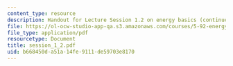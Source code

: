 ```yaml
---
content_type: resource
description: Handout for Lecture Session 1.2 on energy basics (continued).
file: https://ol-ocw-studio-app-qa.s3.amazonaws.com/courses/5-92-energy-environment-and-society-spring-2007/b668450da51a14fe9111de59703e8170_session_1_2.pdf
file_type: application/pdf
resourcetype: Document
title: session_1_2.pdf
uid: b668450d-a51a-14fe-9111-de59703e8170
---
```

